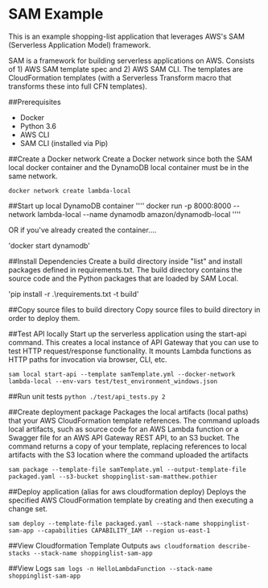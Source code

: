 SAM Example
===========

This is an example shopping-list application that leverages AWS's SAM (Serverless Application Model) framework. 

SAM is a framework for building serverless applications on AWS.  Consists of 1) AWS SAM template spec and 2) AWS SAM CLI.  The templates are CloudFormation templates (with a Serverless Transform macro that transforms these into full CFN templates).

##Prerequisites

* Docker
* Python 3.6
* AWS CLI
* SAM CLI (installed via Pip)

##Create a Docker network
Create a Docker network since both the SAM local docker container and the DynamoDB local container must be in the same network.

````
docker network create lambda-local
````

##Start up local DynamoDB container
''''
docker run -p 8000:8000 --network lambda-local --name dynamodb amazon/dynamodb-local
''''

OR if you've already created the container….

'docker start dynamodb'

##Install Dependencies
Create a build directory inside "list" and install packages defined in requirements.txt.  The build directory contains the source code and the Python packages that are loaded by SAM Local.

'pip install -r .\requirements.txt -t build'

##Copy source files to build directory 
Copy source files to build directory in order to deploy them.

##Test API locally
Start up the serverless application using the start-api command.  This creates a local instance of API Gateway that you can use to test HTTP request/response functionality.  It mounts Lambda functions as HTTP paths for invocation via browser, CLI, etc.

````
sam local start-api --template samTemplate.yml --docker-network lambda-local --env-vars test/test_environment_windows.json
````

##Run unit tests
`python ./test/api_tests.py 2`


##Create deployment package
Packages the local artifacts (local paths) that your AWS CloudFormation template references. The command uploads local artifacts, such as source code for an AWS Lambda function or a Swagger file for an AWS API Gateway REST API, to an S3 bucket. The command returns a copy of your template, replacing references to local artifacts with the S3 location where the command uploaded the artifacts


````
sam package --template-file samTemplate.yml --output-template-file packaged.yaml --s3-bucket shoppinglist-sam-matthew.pothier
````

##Deploy application
(alias for aws cloudformation deploy)  Deploys the specified AWS CloudFormation template by creating and then executing a change set.

````
sam deploy --template-file packaged.yaml --stack-name shoppinglist-sam-app --capabilities CAPABILITY_IAM --region us-east-1
````

##View Cloudformation Template Outputs
`aws cloudformation describe-stacks --stack-name shoppinglist-sam-app`


##View Logs
`sam logs -n HelloLambdaFunction --stack-name shoppinglist-sam-app`



